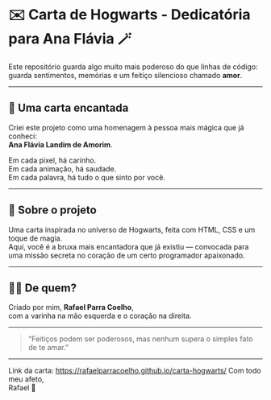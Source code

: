 # ✉️ Carta de Hogwarts - Dedicatória para Ana Flávia 🪄

Este repositório guarda algo muito mais poderoso do que linhas de código:  
guarda sentimentos, memórias e um feitiço silencioso chamado **amor**.

---

## 💌 Uma carta encantada

Criei este projeto como uma homenagem à pessoa mais mágica que já conheci:  
**Ana Flávia Landim de Amorim**.

Em cada pixel, há carinho.  
Em cada animação, há saudade.  
Em cada palavra, há tudo o que sinto por você.

---

## 🌟 Sobre o projeto

Uma carta inspirada no universo de Hogwarts, feita com HTML, CSS e um toque de magia.  
Aqui, você é a bruxa mais encantadora que já existiu — convocada para uma missão secreta no coração de um certo programador apaixonado.

---

## 🧙‍♂️ De quem?

Criado por mim, **Rafael Parra Coelho**,  
com a varinha na mão esquerda e o coração na direita.

---

> “Feitiços podem ser poderosos, mas nenhum supera o simples fato de te amar.”

---

Link da carta: https://rafaelparracoelho.github.io/carta-hogwarts/
Com todo meu afeto,  
Rafael 💖
